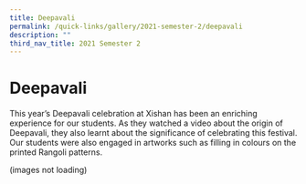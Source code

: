 ```yaml
---
title: Deepavali
permalink: /quick-links/gallery/2021-semester-2/deepavali
description: ""
third_nav_title: 2021 Semester 2
---
```

# **Deepavali**

This year’s Deepavali celebration at Xishan has been an enriching experience for our students. As they watched a video about the origin of Deepavali, they also learnt about the significance of celebrating this festival. Our students were also engaged in artworks such as filling in colours on the printed Rangoli patterns.

(images not loading)